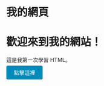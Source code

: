 <head>
    <meta charset="UTF-8">
    <meta name="viewport" content="width=device-width, initial-scale=1.0">
    <title>漢頓</title>
    <h1>我的網頁</h1>
</head>
<body>
    <h1>歡迎來到我的網站！</h1>
    <p>這是我第一次學習 HTML。</p>
    <a href="https://example.com" style="padding: 10px 20px; background-color: #008CBA; color: white; text-align: center; text-decoration: none; display: inline-   block; border-radius: 4px;">點擊這裡
    </a>
</body>
